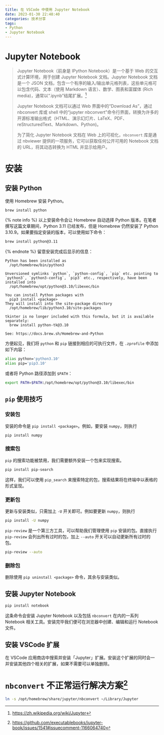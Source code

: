 ```yaml
---
title: 在 VSCode 中使用 Jupyter Notebook
date: 2023-01-30 22:48:40
categories: 技术分享
tags:
- Python
- Jupyter Notebook
---
```


# Jupyter Notebook

> Jupyter Notebook（前身是 IPython Notebook）是一个基于 Web 的交互式计算环境，用于创建 Jupyter Notebook 文档。Jupyter Notebook 文档是一个 JSON 文档，包含一个有序的输入/输出单元格列表，这些单元格可以包含代码、文本（使用 Markdown 语言）、数学、图表和富媒体 (Rich media)，通常以“.ipynb”结尾扩展。[^1]
>
> Jupyter Notebook 文档可以通过 Web 界面中的“Download As”，通过 nbconvert 库或 shell 中的“jupyter nbconvert”命令行界面，转换为许多的开源标准输出格式（HTML、演示幻灯片、LaTeX、PDF、reStructuredText、Markdown、Python)。
>
> 为了简化 Jupyter Notebook 文档在 Web 上的可视化，`nbconvert` 库是通过 nbviewer 提供的一项服务，它可以获取任何公开可用的 Notebook 文档的 URL，将其动态转换为 HTML 并显示给用户。

# 安装

## 安装 Python

使用 Homebrew 安装 Python。
```sh
brew install python
```
{% note info %}
以上安装命令会让 Homebrew 自动选择 Python 版本。在笔者撰写这篇文章期间，Python 3.11 已经发布，但是 Homebrew 仍然安装了 Python 3.10.9。如果要指定安装的版本，可以使用如下命令：
```sh
brew install python@3.11
```
{% endnote %}
留意安装完成后显示的信息：
```
Python has been installed as
  /opt/homebrew/bin/python3

Unversioned symlinks `python`, `python-config`, `pip` etc. pointing to
`python3`, `python3-config`, `pip3` etc., respectively, have been installed into
  /opt/homebrew/opt/python@3.10/libexec/bin

You can install Python packages with
  pip3 install <package>
They will install into the site-package directory
  /opt/homebrew/lib/python3.10/site-packages

tkinter is no longer included with this formula, but it is available separately:
  brew install python-tk@3.10

See: https://docs.brew.sh/Homebrew-and-Python
```
方便起见，我们将 `python` 和 `pip` 链接到相应的可执行文件，在 `.zprofile` 中添加如下内容：
```sh
alias python='python3.10'
alias pip='pip3.10'
```
或者将 Python 路径添加到 `$PATH`：
```sh
export PATH=$PATH:/opt/homebrew/opt/python@3.10/libexec/bin
```

## `pip` 使用技巧

### 安装包

安装的命令是 `pip install <package>`。例如，要安装 `numpy`，则执行
```sh
pip install numpy
```

### 搜索包

`pip` 的搜索功能被禁用，我们需要额外安装一个包来实现搜索。
```sh
pip install pip-search
```
这样，我们可以使用 `pip_search` 来搜索特定的包，搜索结果将在终端中以表格的形式呈现。

### 更新包

更新与安装类似，只需加上 `-U` 开关即可。例如要更新 `numpy`，则执行
```sh
pip install -U numpy
```
`pip-review` 是一个第三方工具，可以帮助我们管理使用 `pip` 安装的包。直接执行 `pip-review` 会列出所有过时的包，加上 `--auto` 开关可以自动更新所有过时的包。
```sh
pip-review --auto
```

### 删除包

删除使用 `pip uninstall <package>` 命令，其余与安装类似。

## 安装 Jupyter Notebook

```sh
pip install notebook
```
这条命令会安装 Jupyter Notebook 以及包括 `nbconvert` 在内的一系列 Notebook 相关工具。安装完毕我们便可在浏览器中创建、编辑和运行 Notebook 文件。

## 安装 VSCode 扩展

在 VSCode 应用商店中搜索并安装「Jupyter」扩展。安装这个扩展的同时会一并安装其他四个相关的扩展，如果不需要可以单独删除。

# `nbconvert` 不正常运行解决方案[^2]

```sh
ln -s /opt/homebrew/share/jupyter/nbconvert ~/Library/Jupyter
```

[^1]: https://zh.wikipedia.org/wiki/Jupyter
[^2]: https://github.com/executablebooks/jupyter-book/issues/1541#issuecomment-1166064740